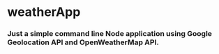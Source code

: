 # weatherApp

### Just a simple command line Node application using Google Geolocation API and OpenWeatherMap API.
